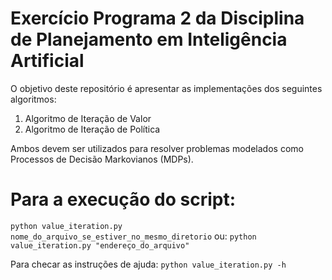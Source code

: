 # Exercício Programa 2 da Disciplina de Planejamento em Inteligência Artificial

O objetivo deste repositório é apresentar as implementações dos seguintes algoritmos:
1. Algoritmo de Iteração de Valor
2. Algoritmo de Iteração de Política

Ambos devem ser utilizados para resolver problemas modelados como Processos de Decisão Markovianos (MDPs).

# Para a execução do script:
```python value_iteration.py nome_do_arquivo_se_estiver_no_mesmo_diretorio```
ou:
```python value_iteration.py "endereço_do_arquivo"```

Para checar as instruções de ajuda:
```python value_iteration.py -h```